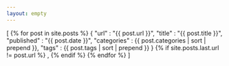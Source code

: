 ```yaml
---
layout: empty
---
```

[
    {% for post in site.posts %}
        {
            "url" : "{{ post.url }}",
            "title" : "{{ post.title }}",
            "published" : "{{ post.date }}",
            "categories" : {{ post.categories | sort | prepend }},
            "tags" : {{ post.tags | sort | prepend }}
        }
        {% if site.posts.last.url != post.url %}
        ,
        {% endif %}
    {% endfor %}
]
